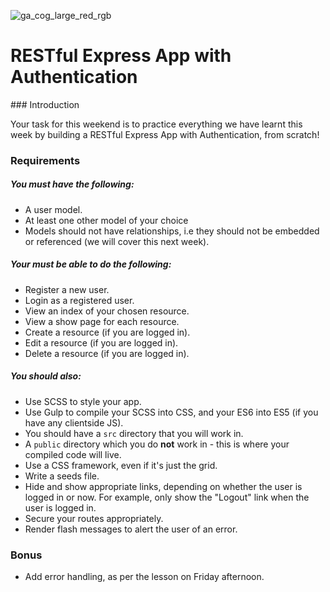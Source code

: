 ![ga_cog_large_red_rgb](https://cloud.githubusercontent.com/assets/40461/8183776/469f976e-1432-11e5-8199-6ac91363302b.png)

# RESTful Express App with Authentication

### Introduction

Your task for this weekend is to practice everything we have learnt this week by building a RESTful Express App with Authentication, from scratch!

### Requirements

##### You must have the following:

* A user model.
* At least one other model of your choice
* Models should not have relationships, i.e they should not be embedded or referenced (we will cover this next week).

##### Your must be able to do the following:

* Register a new user.
* Login as a registered user.
* View an index of your chosen resource.
* View a show page for each resource.
* Create a resource (if you are logged in).
* Edit a resource (if you are logged in).
* Delete a resource (if you are logged in).

##### You should also:

* Use SCSS to style your app.
* Use Gulp to compile your SCSS into CSS, and your ES6 into ES5 (if you have any clientside JS).
* You should have a `src` directory that you will work in.
* A `public` directory which you do **not** work in - this is where your compiled code will live.
* Use a CSS framework, even if it's just the grid.
* Write a seeds file.
* Hide and show appropriate links, depending on whether the user is logged in or now. For example, only show the "Logout" link when the user is logged in.
* Secure your routes appropriately.
* Render flash messages to alert the user of an error.

### Bonus

* Add error handling, as per the lesson on Friday afternoon.

